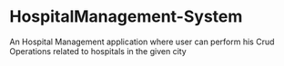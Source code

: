 # HospitalManagement-System
An Hospital Management  application where user can perform his  Crud Operations related to hospitals in the given city
